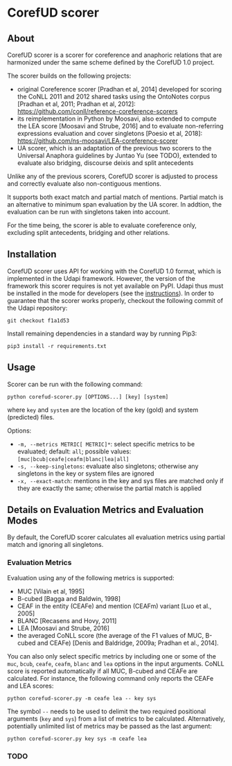 # CorefUD scorer

## About

CorefUD scorer is a scorer for coreference and anaphoric relations that are harmonized under the same scheme defined by the CorefUD 1.0 project.

The scorer builds on the following projects:

- original Coreference scorer [Pradhan et al, 2014] developed for scoring the CoNLL 2011 and 2012 shared tasks using the OntoNotes corpus [Pradhan et al, 2011; Pradhan et al, 2012]: https://github.com/conll/reference-coreference-scorers
- its reimplementation in Python by Moosavi, also extended to compute the LEA score [Moosavi and Strube, 2016] and to evaluate non-referring expressions evaluation and cover singletons [Poesio et al, 2018]: https://github.com/ns-moosavi/LEA-coreference-scorer
- UA scorer, which is an adaptation of the previous two scorers to the Universal Anaphora guidelines by Juntao Yu (see TODO), extended to evaluate also bridging, discourse deixis and split antecedents

Unlike any of the previous scorers, CorefUD scorer is adjusted to process and correctly evaluate also non-contiguous mentions.

It supports both exact match and partial match of mentions. Partial match is an alternative to minimum span evaluation by the UA scorer. In addtion, the evaluation can be run with singletons taken into account.

For the time being, the scorer is able to evaluate coreference only, excluding split antecedents, bridging and other relations.

## Installation

CorefUD scorer uses API for working with the CorefUD 1.0 format, which is implemented in the Udapi framework.
However, the version of the framework this scorer requires is not yet available on PyPI.
Udapi thus must be installed in the mode for developers (see the [instructions](https://github.com/udapi/udapi-python#install-udapi-for-developers)).
In order to guarantee that the scorer works properly, checkout the following commit of the Udapi repository:

`git checkout f1a1d53`

Install remaining dependencies in a standard way by running Pip3:

`pip3 install -r requirements.txt`

## Usage

Scorer can be run with the following command:

`python corefud-scorer.py [OPTIONS...] [key] [system]`

where `key` and `system` are the location of the key (gold) and system (predicted) files.

Options:

- `-m, --metrics METRIC[ METRIC]*`: select specific metrics to be evaluated; default: `all`; possible values: `[muc|bcub|ceafe|ceafm|blanc|lea|all]`
- `-s, --keep-singletons`: evaluate also singletons; otherwise any singletons in the key or system files are ignored
- `-x, --exact-match`: mentions in the key and sys files are matched only if they are exactly the same; otherwise the partial match is applied

## Details on Evaluation Metrics and Evaluation Modes

By default, the CorefUD scorer calculates all evaluation metrics using partial match and ignoring all singletons.

### Evaluation Metrics

Evaluation using any of the following metrics is supported:
- MUC [Vilain et al, 1995]
- B-cubed [Bagga and Baldwin, 1998]
- CEAF in the entity (CEAFe) and mention (CEAFm) variant [Luo et al., 2005]
- BLANC [Recasens and Hovy, 2011]
- LEA [Moosavi and Strube, 2016]
- the averaged CoNLL score (the average of the F1 values of MUC, B-cubed and CEAFe) [Denis and Baldridge, 2009a; Pradhan et al., 2014].

You can also only select specific metrics by including one or some of the `muc`, `bcub`, `ceafe`, `ceafm`, `blanc` and `lea` options in the input arguments.
CoNLL score is reported automatically if all MUC, B-cubed and CEAFe are calculated.
For instance, the following command only reports the CEAFe and LEA scores:

`python corefud-scorer.py -m ceafe lea -- key sys`

The symbol `--` needs to be used to delimit the two required positional arguments (`key` and `sys`) from a list of metrics to be calculated.
Alternatively, potentially unlimited list of metrics may be passed as the last argument:

`python corefud-scorer.py key sys -m ceafe lea`

### TODO
